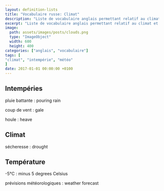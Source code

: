 ```yaml
---
layout: definition-lists
title: "Vocabulaire russe: Climat"
description: "Liste de vocabulaire anglais permettant relatif au climat et à la météo."
excerpt: "Liste de vocabulaire anglais permettant relatif au climat et à la météo."
image:
  path: assets/images/posts/clouds.png
  type: "ImageObject"
  width: 600
  height: 400
categories: ["anglais", "vocabulaire"]
tags: [
"climat", "intempérie", "météo"
]
date: 2017-01-01 00:00:00 +0100
---
```


## Intempéries

pluie battante
: pouring rain

coup de vent
: gale

houle
: heave


## Climat

sécheresse
: drought


## Température

-5°C
: minus 5 degrees Celsius

prévisions météorologiques
: weather forecast
